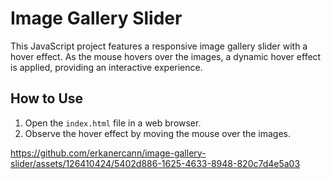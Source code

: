 # Image Gallery Slider

This JavaScript project features a responsive image gallery slider with a hover effect. As the mouse hovers over the images, a dynamic hover effect is applied, providing an interactive experience.

## How to Use

1. Open the `index.html` file in a web browser.
2. Observe the hover effect by moving the mouse over the images.



https://github.com/erkanercann/image-gallery-slider/assets/126410424/5402d886-1625-4633-8948-820c7d4e5a03

